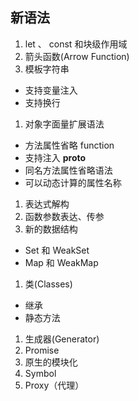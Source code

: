 ## 新语法 ##

1. let 、 const 和块级作用域
1. 箭头函数(Arrow Function)
1. 模板字符串
  - 支持变量注入
  - 支持换行
1. 对象字面量扩展语法
  - 方法属性省略 function
  - 支持注入 __proto__
  - 同名方法属性省略语法
  - 可以动态计算的属性名称
1. 表达式解构
1. 函数参数表达、传参
1. 新的数据结构
  - Set 和 WeakSet
  - Map 和 WeakMap
1. 类(Classes)
  - 继承
  - 静态方法
1. 生成器(Generator)
1. Promise
1. 原生的模块化
1. Symbol
2. Proxy（代理）

